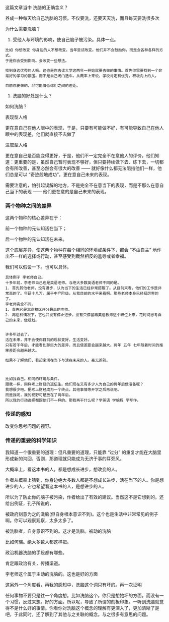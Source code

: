 这篇文章当中 洗脑的正确含义？

养成一种每天给自己洗脑的习惯。不仅要洗，还要天天洗，而且每天要洗很多次

为什么需要洗脑？

1. 受他人与环境的影响，使自己脑子被污染。具体一点。

```
比如 你想改变 你身边的人不想改变。当年尝试改变。他们并不会鼓励你，而是会各种各样的方式。
于是你会受到影响。会改变一些想法。

找到身边优秀的人嘛。这也是你去读大学这两年一开始就要去做的事情。首先你需要找到一个非常好的学习的氛围。而不是自己闭门造车。从概率上来说，学校肯定有优秀，积极向上的人。

目前你要做的，尽可能降低你们之间的差距。

```

1. 洗脑的好处是什么？

如何洗脑？







表现型人格

更在意自己在他人眼中的表现，于是，只要有可能做不好，有可能导致自己在他人眼中的表现差，他们就直接不去做了

进取型人格

更在意自己是否能变得更好，于是，他们不一定完全不在意他人的评价，他们知道：更重要的是，虽然自己暂时表现不够好，但只要持续做下去、练下去，一切都会有所改善，甚至必然会有很大的改善 —— 就好像什么都无法阻挡他们一样，他们总是可以 “奇迹般地成功”。更在意自己未来的表现。

需要注意的，怕引起误解的地方，不是完全不在意当下的表现，而是不那么在意自己当下的表现 —— 他们更在意的是自己未来的表现。



### 两个物种之间的差异

这两个物种的核心差异在于：

前一个物种的元认知活在当下；

后一个物种的元认知活在未来。

这个底层差异，使这两个物种在每个相同的环境或条件下，都会 “不由自主” 地作出不一样的选择或行动，甚至感受到截然相反的羞辱或者幸福。



我们可以假设一下。也可以具体。

```
具体例子 李老师自己。
十多年前，李老师自己也是英语老师。与绝大多数英语老师不同的是。
1. 首先其他老师，没有进步，认为当下的生活已经非常舒服了。从目前来看，他们的工作是非常高的了。年薪十几万。属于中产阶级。从我目前的水平来看啊。那些老师本身已经挺厉害的了。
李老师完全不同。
1. 首先它是北京校区评分最高的老师。
2. 再这种情况下，它也并没有停止进步，没有只停留再英语教师这个职位上来，花时间思考自己的未来，做规划。


许多年过去了。
活在未来，并不会使你目前的现状变好，生活变好。
只有若干年后，才能看到那巨大的差异，而且使差距会越来越大。两年 五年 七年随着时间的推移差距会越来越大。

如果不了解他们，看起来活在当下与活在未来的人。毫无差别。



比如我自己。相同的环境与条件。
跟我一样，同样考上财经的退伍生。他们现在又有多少人为自己的两年后做准备呢？
我想很少吧。把考上财经成为一个终点。其他事情等开学之后再说吧。
而是我呢，我的视野可是放在了两年后。
所以我的行动选择都跟他们不一样的。那我再干什么呢？学英语 学编程 学写作。
```









### 传递的感知

改变你思考问题的视野。









### 传递的重要的科学知识

我知道一个很重要的道理：但凡重要的道理，只能靠 “过分” 的重复才能在大脑里形成新的沟回，否则，那道理就只能成为无济于事的耳旁风。













大概率上，看这本书的人，都是想成长进步，想改变的人。

作者从概率上猜到，你身边绝大多数人都是不想成长进步，活在当下的人。你是想进步的人，它也希望看这本书的人，是想进步的人。

所以为了防止你的脑子被污染，作者给出了有效的建议。当然这不是它想到的。还给出例证，孔子所说的，





被政府刻意为之的洗脑(但自身根本意识不到)。这个也是生活中非常常见的例子啊。你可以观察观察，太多太多了。

被洗脑者，自身意识不到的。这才是洗脑。被动的洗脑

比如何瑞。绝大多数人都这样把。

政治机器洗脑的手段都有哪些。

肯定跟政治有关，传播渠道。



李老师这个属于主动的洗脑的。这也是好的方面

这另外一个角度看，再我的感知中，洗脑这个词只有坏的。再一次证明

任何事物不要只是往一个角度想。比如洗脑这个。你只是想她坏的方面，而没有一个习惯，反过来想。好的方面。所以呢，导致了所谓的刻板印象。一听到洗脑就觉得不是什么好的事情。你看你对洗脑这个概念的理解有更深入了，更加清晰了是吧，于此同时，还了解到了其他与之关联的概念。与之很多有意思的问题。